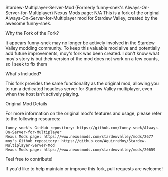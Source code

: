 Stardew-Multiplayer-Server-Mod (Formerly funny-snek's Always-On-Server-for-Multiplayer)
Nexus Mods page: 
N/A
This is a fork of the original Always-On-Server-for-Multiplayer mod for Stardew Valley, created by the awesome funny-snek.

Why the Fork of the Fork?

It appears funny-snek may no longer be actively involved in the Stardew Valley modding community. To keep this valuable mod alive and potentially add future improvements, moy's fork was been created. I don't know what moy's story is but their version of the mod does not work on a few counts, so I seek to fix them

What's Included?

This fork provides the same functionality as the original mod, allowing you to run a dedicated headless server for Stardew Valley multiplayer, even when the host isn't actively playing.

Original Mod Details

For more information on the original mod's features and usage, please refer to the following resources:

    funny-snek's GitHub repository: https://github.com/funny-snek/Always-On-Server-for-Multiplayer
    Nexus Mods page: https://www.nexusmods.com/stardewvalley/mods/2677
    moy's Github repository: https://github.com/AguirreMoy/Stardew-Multiplayer-Server-Mod
    Nexus Mods page: https://www.nexusmods.com/stardewvalley/mods/20659

Feel free to contribute!

If you'd like to help maintain or improve this fork, pull requests are welcome!
